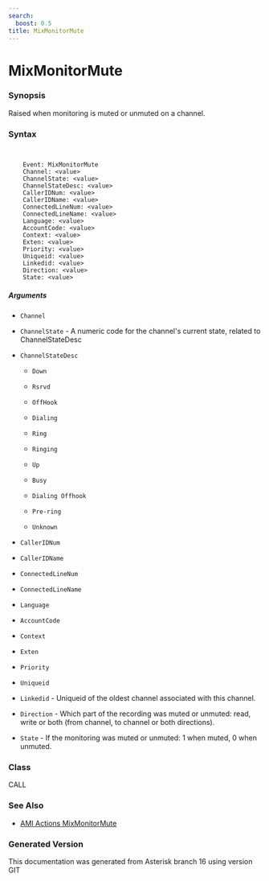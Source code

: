 ```yaml
---
search:
  boost: 0.5
title: MixMonitorMute
---
```


# MixMonitorMute

### Synopsis

Raised when monitoring is muted or unmuted on a channel.

### Syntax


```


    Event: MixMonitorMute
    Channel: <value>
    ChannelState: <value>
    ChannelStateDesc: <value>
    CallerIDNum: <value>
    CallerIDName: <value>
    ConnectedLineNum: <value>
    ConnectedLineName: <value>
    Language: <value>
    AccountCode: <value>
    Context: <value>
    Exten: <value>
    Priority: <value>
    Uniqueid: <value>
    Linkedid: <value>
    Direction: <value>
    State: <value>

```
##### Arguments


* `Channel`

* `ChannelState` - A numeric code for the channel's current state, related to ChannelStateDesc<br>

* `ChannelStateDesc`

    * `Down`

    * `Rsrvd`

    * `OffHook`

    * `Dialing`

    * `Ring`

    * `Ringing`

    * `Up`

    * `Busy`

    * `Dialing Offhook`

    * `Pre-ring`

    * `Unknown`

* `CallerIDNum`

* `CallerIDName`

* `ConnectedLineNum`

* `ConnectedLineName`

* `Language`

* `AccountCode`

* `Context`

* `Exten`

* `Priority`

* `Uniqueid`

* `Linkedid` - Uniqueid of the oldest channel associated with this channel.<br>

* `Direction` - Which part of the recording was muted or unmuted: read, write or both (from channel, to channel or both directions).<br>

* `State` - If the monitoring was muted or unmuted: 1 when muted, 0 when unmuted.<br>

### Class

CALL
### See Also

* [AMI Actions MixMonitorMute](/Asterisk_16_Documentation/API_Documentation/AMI_Actions/MixMonitorMute)


### Generated Version

This documentation was generated from Asterisk branch 16 using version GIT 